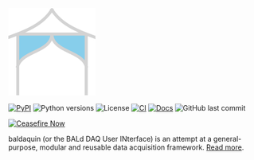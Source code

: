 <img src="https://raw.githubusercontent.com/lucabaldini/baldaquin/main/docs/_static/baldaquin_logo_small_light.png" alt="baldaquin logo" width="175">

[![PyPI](https://img.shields.io/pypi/v/baldaquin.svg)](https://pypi.org/project/baldaquin/)
![Python versions](https://img.shields.io/badge/python-3.7--3.13-blue)
![License](https://img.shields.io/github/license/lucabaldini/baldaquin.svg)
[![CI](https://github.com/lucabaldini/baldaquin/actions/workflows/ci.yml/badge.svg)](https://github.com/lucabaldini/baldaquin/actions/workflows/ci.yml)
[![Docs](https://github.com/lucabaldini/baldaquin/actions/workflows/docs.yml/badge.svg)](https://github.com/lucabaldini/baldaquin/actions/workflows/docs.yml)
![GitHub last commit](https://img.shields.io/github/last-commit/lucabaldini/baldaquin)

[![Ceasefire Now](https://badge.techforpalestine.org/default)](https://techforpalestine.org/learn-more)

baldaquin (or the BALd DAQ User INterface) is an attempt at a general-purpose, modular
and reusable data acquisition framework.
[Read more](https://lucabaldini.github.io/baldaquin/).
